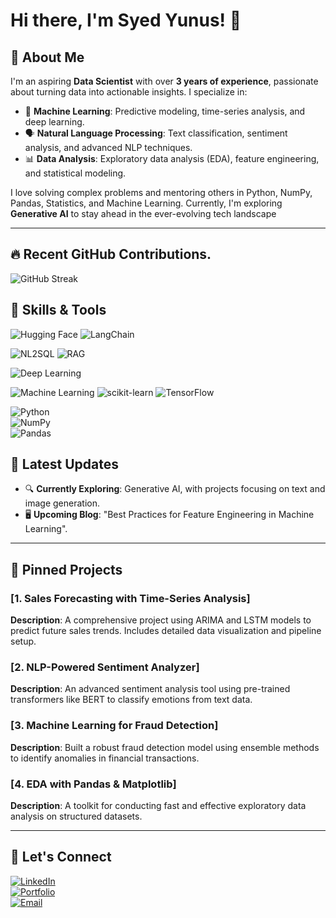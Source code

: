 # Hi there, I'm Syed Yunus! 👋

## 🌟 About Me
I'm an aspiring **Data Scientist** with over **3 years of experience**, passionate about turning data into actionable insights. I specialize in:
- 🧠 **Machine Learning**: Predictive modeling, time-series analysis, and deep learning.
- 🗣️ **Natural Language Processing**: Text classification, sentiment analysis, and advanced NLP techniques.
- 📊 **Data Analysis**: Exploratory data analysis (EDA), feature engineering, and statistical modeling.

I love solving complex problems and mentoring others in Python, NumPy, Pandas, Statistics, and Machine Learning. Currently, I'm exploring **Generative AI** to stay ahead in the ever-evolving tech landscape

---
## 🔥 Recent GitHub Contributions.
![GitHub Streak](https://github-readme-stats.vercel.app/api?username=syedyunusds&show_icons=true&theme=radical&hide_border=true)

## 🔧 Skills & Tools
![Hugging Face](https://img.shields.io/badge/Hugging%20Face-FF4F00?style=for-the-badge&logo=HuggingFace&logoColor=white)  ![LangChain](https://img.shields.io/badge/LangChain-4A90E2?style=for-the-badge&logo=LangChain&logoColor=white) 

![NL2SQL](https://img.shields.io/badge/NL2SQL-6A1B9A?style=for-the-badge&logo=PostgreSQL&logoColor=white)   ![RAG](https://img.shields.io/badge/RAG-FF4500?style=for-the-badge&logo=OpenAI&logoColor=white)

![Deep Learning](https://img.shields.io/badge/Deep%20Learning-000080?style=for-the-badge&logo=PyTorch&logoColor=white)   

![Machine Learning](https://img.shields.io/badge/Machine%20Learning-FFD700?style=for-the-badge&logo=TensorFlow&logoColor=white) 
![scikit-learn](https://img.shields.io/badge/scikit--learn-F7931E?style=for-the-badge&logo=scikit-learn&logoColor=white) 
![TensorFlow](https://img.shields.io/badge/TensorFlow-FF6F00?style=for-the-badge&logo=tensorflow&logoColor=white) 

![Python](https://img.shields.io/badge/Python-3670A0?style=for-the-badge&logo=python&logoColor=ffdd54)  
![NumPy](https://img.shields.io/badge/NumPy-013243?style=for-the-badge&logo=NumPy&logoColor=white)  
![Pandas](https://img.shields.io/badge/Pandas-150458?style=for-the-badge&logo=pandas&logoColor=white)  
 





## 🚀 Latest Updates
- 🔍 **Currently Exploring**: Generative AI, with projects focusing on text and image generation.
- 🖥️ **Upcoming Blog**: "Best Practices for Feature Engineering in Machine Learning".

---
## 📌 Pinned Projects

### [1. Sales Forecasting with Time-Series Analysis]
**Description**: A comprehensive project using ARIMA and LSTM models to predict future sales trends. Includes detailed data visualization and pipeline setup.

### [2. NLP-Powered Sentiment Analyzer]
**Description**: An advanced sentiment analysis tool using pre-trained transformers like BERT to classify emotions from text data.

### [3. Machine Learning for Fraud Detection]
**Description**: Built a robust fraud detection model using ensemble methods to identify anomalies in financial transactions.

### [4. EDA with Pandas & Matplotlib]
**Description**: A toolkit for conducting fast and effective exploratory data analysis on structured datasets.

---


## 🌱 Let's Connect
[![LinkedIn](https://img.shields.io/badge/LinkedIn-0A66C2?style=for-the-badge&logo=linkedin&logoColor=white)](https://www.linkedin.com/syedyunusds)  
[![Portfolio](https://img.shields.io/badge/Portfolio-000?style=for-the-badge&logo=portfolio&logoColor=white)]()  
[![Email](https://img.shields.io/badge/Email-EA4335?style=for-the-badge&logo=gmail&logoColor=white)](mailto:syedyunusds@gmail.com)
